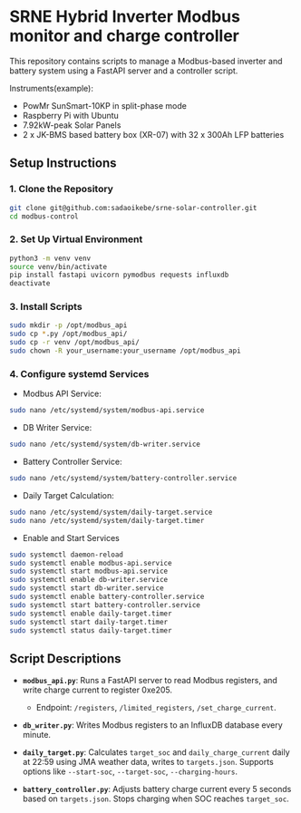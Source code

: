 # SRNE Hybrid Inverter Modbus monitor and charge controller

This repository contains scripts to manage a Modbus-based inverter and battery system using a FastAPI server and a controller script.

Instruments(example):

- PowMr SunSmart-10KP in split-phase mode
- Raspberry Pi with Ubuntu
- 7.92kW-peak Solar Panels
- 2 x JK-BMS based battery box (XR-07) with 32 x 300Ah LFP batteries

## Setup Instructions

### 1. Clone the Repository
```bash
git clone git@github.com:sadaoikebe/srne-solar-controller.git
cd modbus-control
```

### 2. Set Up Virtual Environment
```bash
python3 -m venv venv
source venv/bin/activate
pip install fastapi uvicorn pymodbus requests influxdb
deactivate
```

### 3. Install Scripts
```bash
sudo mkdir -p /opt/modbus_api
sudo cp *.py /opt/modbus_api/
sudo cp -r venv /opt/modbus_api/
sudo chown -R your_username:your_username /opt/modbus_api
```

### 4. Configure systemd Services

* Modbus API Service:
```bash
sudo nano /etc/systemd/system/modbus-api.service
```

* DB Writer Service:
```bash
sudo nano /etc/systemd/system/db-writer.service
```

* Battery Controller Service:
```bash
sudo nano /etc/systemd/system/battery-controller.service
```

* Daily Target Calculation:
```bash
sudo nano /etc/systemd/system/daily-target.service
sudo nano /etc/systemd/system/daily-target.timer
```

* Enable and Start Services
```bash
sudo systemctl daemon-reload
sudo systemctl enable modbus-api.service
sudo systemctl start modbus-api.service
sudo systemctl enable db-writer.service
sudo systemctl start db-writer.service
sudo systemctl enable battery-controller.service
sudo systemctl start battery-controller.service
sudo systemctl enable daily-target.timer
sudo systemctl start daily-target.timer
sudo systemctl status daily-target.timer
```

## Script Descriptions

- **`modbus_api.py`**: Runs a FastAPI server to read Modbus registers, and write charge current to register 0xe205.
  - Endpoint: `/registers`, `/limited_registers`, `/set_charge_current`.

- **`db_writer.py`**: Writes Modbus registers to an InfluxDB database every minute.

- **`daily_target.py`**: Calculates `target_soc` and `daily_charge_current` daily at 22:59 using JMA weather data, writes to `targets.json`. Supports options like `--start-soc`, `--target-soc`, `--charging-hours`.

- **`battery_controller.py`**: Adjusts battery charge current every 5 seconds based on `targets.json`. Stops charging when SOC reaches `target_soc`.

